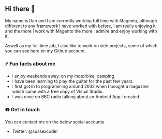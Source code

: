 ## Hi there 👋

My name is Dan and I am currently working full time with Magento, although different to any framework I have worked with before, I am really enjoying it and the more I work with Magento the more I admire and enjoy working with it.

Aswell as my full time job, I also like to work on side projects, some of which you can see here on my Github account.

### ⚡ Fun facts about me

- I enjoy weekends away, on my motorbike, camping.
- I have been learning to play the guitar for the past few years.
- I first got in to programming around 2002 when I bought a magazine which came with a free copy of Visual Studio.
- I was once on BBC radio talking about an Android App I created.

### :telephone: Get in touch
You can contact me on the below social accounts
- Twitter: @sussexcoder

